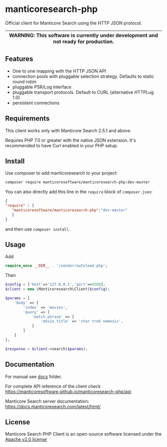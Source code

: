 manticoresearch-php
===================

Official client for Manticore Search using the HTTP JSON protocol.

| WARNING: This software is currently under development and not ready for production. |
| --- |


Features
--------
- One to one mapping with the HTTP JSON API
- connection pools with pluggable selection strategy. Defaults to static round robin
- pluggable PSR/Log interface
- pluggable transport protocols. Default to CURL (alternative HTTPLug 1.0)
- persistent connections

Requirements
------------

This client works only with Manticore Search 2.5.1 and above.

Requires PHP 7.0 or greater with the native JSON extension. It's recommended to have Curl enabled in your PHP setup.

Install
--------

Use composer to add manticoresearch to your project:

```bash
composer require manticoresoftware/manticoresearch-php:dev-master
```

You can also directly add this line in the `require` block of `composer.json`:

```json
{
"require" : {
   "manticoresoftware/manticoresearch-php":"dev-master"
   }
}

```

and then use `composer install`.

Usage
----

Add

```php
require_once __DIR__ . '/vendor/autoload.php';
```

Then

```php
$config = ['host'=>'127.0.0.1','port'=>9308];
$client = new \Manticoresearch\Client($config);

$params = [
    'body' => [
        'index' => 'movies',
        'query' => [
            'match_phrase' => [
                'movie_title' => 'star trek nemesis',
            ]
        ]
    ]
];

$response = $client->search($params);
```

Documentation
-------------

For manual see  [docs](docs) folder.

For complete API reference of the client check https://manticoresoftware.github.io/manticoresearch-php/api

Manticore Search server documentation: https://docs.manticoresearch.com/latest/html/


License
-------
Manticore Search PHP Client is an open-source software licensed under the [Apache v2.0 license](LICENSE.txt)